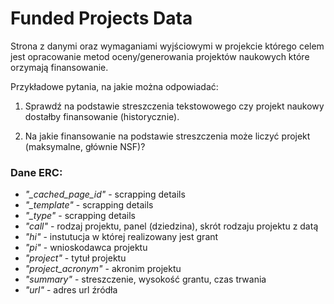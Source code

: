 # Funded Projects Data

Strona z danymi oraz wymaganiami wyjściowymi w projekcie którego celem jest opracowanie metod oceny/generowania projektów naukowych które orzymają finansowanie.

Przykładowe pytania, na jakie można odpowiadać: 
  1. Sprawdź na podstawie streszczenia tekstowowego czy projekt naukowy dostałby finansowanie (historycznie).
  
  2. Na jakie finansowanie na podstawie streszczenia może liczyć  projekt (maksymalne, głównie NSF)?



### Dane ERC:

  - *"_cached_page_id"* - scrapping details
  - *"_template"* - scrapping details
  - *"_type"* - scrapping details
  - *"call"* - rodzaj projektu, panel (dziedzina), skrót rodzaju projektu z datą 
  - *"hi"* - instutucja w której realizowany jest grant
  - *"pi"* - wnioskodawca projektu
  - *"project"* - tytuł projektu
  - *"project_acronym"* - akronim projektu
  - *"summary"* - streszczenie, wysokość grantu, czas trwania
  - *"url"* - adres url źródła
